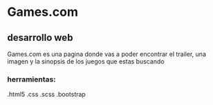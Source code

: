 # Games.com
## desarrollo web
Games.com es una pagina donde vas a poder encontrar el trailer, una imagen y la sinopsis de los juegos que estas buscando
### herramientas:
.html5
.css
.scss
.bootstrap
